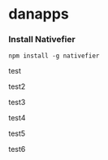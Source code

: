 # danapps

### Install Nativefier

`npm install -g nativefier`

test

test2

test3

test4

test5

test6
